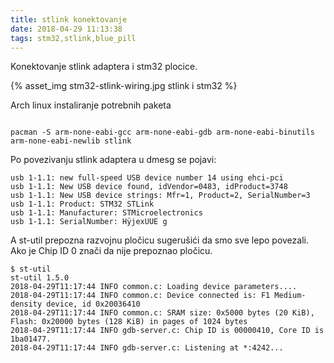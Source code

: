 ```yaml
---
title: stlink konektovanje
date: 2018-04-29 11:13:38
tags: stm32,stlink,blue_pill
---
```


Konektovanje stlink adaptera i stm32 plocice.

{% asset_img stm32-stlink-wiring.jpg stlink i stm32 %}

Arch linux instaliranje potrebnih paketa

```shell

pacman -S arm-none-eabi-gcc arm-none-eabi-gdb arm-none-eabi-binutils arm-none-eabi-newlib stlink

```

Po povezivanju stlink adaptera u dmesg se pojavi:

```
usb 1-1.1: new full-speed USB device number 14 using ehci-pci
usb 1-1.1: New USB device found, idVendor=0483, idProduct=3748
usb 1-1.1: New USB device strings: Mfr=1, Product=2, SerialNumber=3
usb 1-1.1: Product: STM32 STLink
usb 1-1.1: Manufacturer: STMicroelectronics
usb 1-1.1: SerialNumber: HÿjexUUE g
```

A st-util prepozna razvojnu pločicu sugerušići da smo sve lepo povezali. Ako je Chip ID 0 znači da nije prepoznao pločicu.

```
$ st-util 
st-util 1.5.0
2018-04-29T11:17:44 INFO common.c: Loading device parameters....
2018-04-29T11:17:44 INFO common.c: Device connected is: F1 Medium-density device, id 0x20036410
2018-04-29T11:17:44 INFO common.c: SRAM size: 0x5000 bytes (20 KiB), Flash: 0x20000 bytes (128 KiB) in pages of 1024 bytes
2018-04-29T11:17:44 INFO gdb-server.c: Chip ID is 00000410, Core ID is  1ba01477.
2018-04-29T11:17:44 INFO gdb-server.c: Listening at *:4242...
```


 
